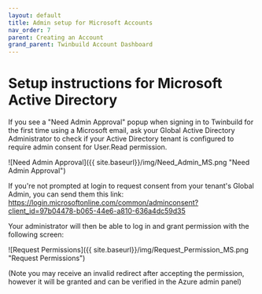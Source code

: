 ```yaml
---
layout: default
title: Admin setup for Microsoft Accounts
nav_order: 7
parent: Creating an Account
grand_parent: Twinbuild Account Dashboard
---
```


# Setup instructions for Microsoft Active Directory

If you see a "Need Admin Approval" popup when signing in to Twinbuild for the first time using a Microsoft email, ask your Global Active Directory Administrator to check if your Active Directory tenant is configured to require admin consent for User.Read permission.

![Need Admin Approval]({{ site.baseurl}}/img/Need_Admin_MS.png "Need Admin Approval")

If you're not prompted at login to request consent from your tenant's Global Admin, you can send them this link: https://login.microsoftonline.com/common/adminconsent?client_id=97b04478-b065-44e6-a810-636a4dc59d35

Your administrator will then be able to log in and grant permission with the following screen:

![Request Permissions]({{ site.baseurl}}/img/Request_Permission_MS.png "Request Permissions")

(Note you may receive an invalid redirect after accepting the permission, however it will be granted and can be verified in the Azure admin panel)
